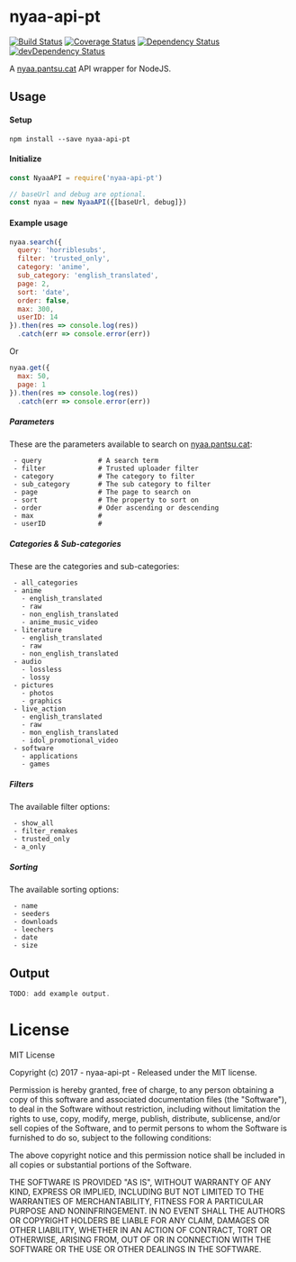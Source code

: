 # nyaa-api-pt

[![Build Status](https://travis-ci.org/ChrisAlderson/nyaa-api-pt.svg?branch=master)](https://travis-ci.org/ChrisAlderson/nyaa-api-pt)
[![Coverage Status](https://coveralls.io/repos/github/ChrisAlderson/nyaa-api-pt/badge.svg?branch=2.0.0-alpha.0)](https://coveralls.io/github/ChrisAlderson/nyaa-api-pt?branch=2.0.0-alpha.0)
[![Dependency Status](https://david-dm.org/ChrisAlderson/nyaa-api-pt.svg)](https://david-dm.org/ChrisAlderson/nyaa-api-pt)
[![devDependency Status](https://david-dm.org/ChrisAlderson/nyaa-api-pt/dev-status.svg)](https://david-dm.org/ChrisAlderson/nyaa-api-pt#info=devDependencies)

A [nyaa.pantsu.cat](https://nyaa.pantsu.cat/) API wrapper for NodeJS.

## Usage

#### Setup
```
npm install --save nyaa-api-pt
```

#### Initialize
```js
const NyaaAPI = require('nyaa-api-pt')

// baseUrl and debug are optional.
const nyaa = new NyaaAPI({[baseUrl, debug]})
```

#### Example usage

```js
nyaa.search({
  query: 'horriblesubs',
  filter: 'trusted_only',
  category: 'anime',
  sub_category: 'english_translated',
  page: 2,
  sort: 'date',
  order: false,
  max: 300,
  userID: 14
}).then(res => console.log(res))
  .catch(err => console.error(err))
```

Or

```js
nyaa.get({
  max: 50,
  page: 1
}).then(res => console.log(res))
  .catch(err => console.error(err))
```

##### Parameters

These are the parameters available to search on
[nyaa.pantsu.cat](https://nyaa.pantsu.cat/):
```
 - query              # A search term
 - filter             # Trusted uploader filter
 - category           # The category to filter
 - sub_category       # The sub category to filter
 - page               # The page to search on
 - sort               # The property to sort on
 - order              # Oder ascending or descending
 - max                #
 - userID             #
```

##### Categories & Sub-categories

These are the categories and sub-categories:
```
 - all_categories
 - anime
   - english_translated
   - raw
   - non_english_translated
   - anime_music_video
 - literature
   - english_translated
   - raw
   - non_english_translated
 - audio
   - lossless
   - lossy
 - pictures
   - photos
   - graphics
 - live_action
   - english_translated
   - raw
   - mon_english_translated
   - idol_promotional_video
 - software
   - applications
   - games
```

##### Filters

The available filter options:
```
 - show_all
 - filter_remakes
 - trusted_only
 - a_only
```

##### Sorting

The available sorting options:
```
 - name
 - seeders
 - downloads
 - leechers
 - date
 - size
```

## Output

```js
TODO: add example output.
```

# License

MIT License

Copyright (c) 2017 - nyaa-api-pt - Released under the MIT license.

Permission is hereby granted, free of charge, to any person obtaining a copy
of this software and associated documentation files (the "Software"), to deal
in the Software without restriction, including without limitation the rights
to use, copy, modify, merge, publish, distribute, sublicense, and/or sell
copies of the Software, and to permit persons to whom the Software is
furnished to do so, subject to the following conditions:

The above copyright notice and this permission notice shall be included in all
copies or substantial portions of the Software.

THE SOFTWARE IS PROVIDED "AS IS", WITHOUT WARRANTY OF ANY KIND, EXPRESS OR
IMPLIED, INCLUDING BUT NOT LIMITED TO THE WARRANTIES OF MERCHANTABILITY,
FITNESS FOR A PARTICULAR PURPOSE AND NONINFRINGEMENT. IN NO EVENT SHALL THE
AUTHORS OR COPYRIGHT HOLDERS BE LIABLE FOR ANY CLAIM, DAMAGES OR OTHER
LIABILITY, WHETHER IN AN ACTION OF CONTRACT, TORT OR OTHERWISE, ARISING FROM,
OUT OF OR IN CONNECTION WITH THE SOFTWARE OR THE USE OR OTHER DEALINGS IN THE
SOFTWARE.

